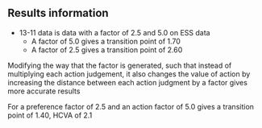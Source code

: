 ## Results information
- 13-11 data is data with a factor of 2.5 and 5.0 on ESS data
    - A factor of 5.0 gives a transition point of 1.70
    - A factor of 2.5 gives a transition point of 2.60

Modifying the way that the factor is generated, such that instead of multiplying each action judgement, it also changes the value of action by increasing the distance between each action judgment by a factor gives more accurate results

For a preference factor of 2.5 and an action factor of 5.0 gives a transition point of 1.40, HCVA of 2.1 